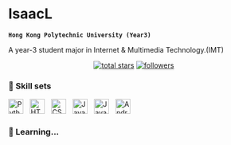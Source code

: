 
<link rel="stylesheet" href="main.css">
<meta charset="utf-8">


#  IsaacL

**`Hong Kong Polytechnic University (Year3)`**

A year-3 student major in Internet & Multimedia Technology.(IMT)



<p align="center">
  
  <a href="https://github.com/DenverCoder1?tab=repositories&sort=stargazers">
    <img alt="total stars" title="Total stars on GitHub" src="https://custom-icon-badges.demolab.com/github/stars/HarderFasterBetterStronger?color=55960c&style=for-the-badge&labelColor=488207&logo=star"/></a>
  <a href="https://github.com/HarderFasterBetterStronger?tab=followers">
    <img alt="followers" title="Follow me on Github" src="https://custom-icon-badges.demolab.com/github/followers/HarderFasterBetterStronger?color=236ad3&labelColor=1155ba&style=for-the-badge&logo=person-add&label=Follow&logoColor=white"/></a>

</p>

### 🧰 Skill sets
<img align="left" alt="Python" width="30px" style="padding-right:10px;" src="https://cdn.jsdelivr.net/gh/devicons/devicon/icons/python/python-plain.svg" />
<img align="left" alt="HTML" width="30px" style="padding-right:10px;" src="https://cdn.jsdelivr.net/gh/devicons/devicon/icons/html5/html5-plain.svg" />
<img align="left" alt="CSS" width="30px" style="padding-right:10px;" src="https://cdn.jsdelivr.net/gh/devicons/devicon/icons/css3/css3-plain.svg" />
<img align="left" alt="JavaScript" width="30px" style="padding-right:10px;" src="https://cdn.jsdelivr.net/gh/devicons/devicon/icons/javascript/javascript-plain.svg" />
<img align="left" alt="Java" width="30px" style="padding-right:10px;" src="https://cdn.jsdelivr.net/gh/devicons/devicon/icons/java/java-original.svg" />
<img align="left" alt="Android" width="30px" style="padding-right:10px;" src="https:///gh/devicons/devicon/blob/master/icons/android/android-plain.svg" />
<br />

#

### 🧰 Learning...



<br />

#
